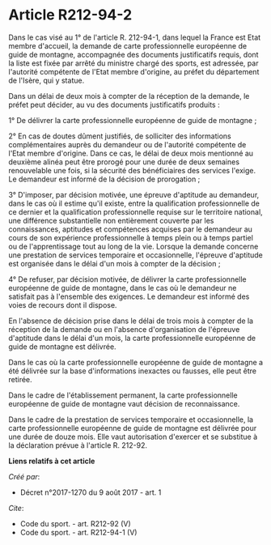 # Article R212-94-2

Dans le cas visé au 1° de l'article R. 212-94-1, dans lequel la France est Etat membre d'accueil, la demande de carte
professionnelle européenne de guide de montagne, accompagnée des documents justificatifs requis, dont la liste est fixée par
arrêté du ministre chargé des sports, est adressée, par l'autorité compétente de l'Etat membre d'origine, au préfet du
département de l'Isère, qui y statue. 

Dans un délai de deux mois à compter de la réception de la demande, le préfet peut décider, au vu des documents justificatifs
produits : 

1° De délivrer la carte professionnelle européenne de guide de montagne ; 

2° En cas de doutes dûment justifiés, de solliciter des informations complémentaires auprès du demandeur ou de l'autorité
compétente de l'Etat membre d'origine. Dans ce cas, le délai de deux mois mentionné au deuxième alinéa peut être prorogé pour
une durée de deux semaines renouvelable une fois, si la sécurité des bénéficiaires des services l'exige. Le demandeur est
informé de la décision de prorogation ; 

3° D'imposer, par décision motivée, une épreuve d'aptitude au demandeur, dans le cas où il estime qu'il existe, entre la
qualification professionnelle de ce dernier et la qualification professionnelle requise sur le territoire national, une
différence substantielle non entièrement couverte par les connaissances, aptitudes et compétences acquises par le demandeur
au cours de son expérience professionnelle à temps plein ou à temps partiel ou de l'apprentissage tout au long de la vie.
Lorsque la demande concerne une prestation de services temporaire et occasionnelle, l'épreuve d'aptitude est organisée dans
le délai d'un mois à compter de la décision ; 

4° De refuser, par décision motivée, de délivrer la carte professionnelle européenne de guide de montagne, dans le cas où le
demandeur ne satisfait pas à l'ensemble des exigences. Le demandeur est informé des voies de recours dont il dispose. 

En l'absence de décision prise dans le délai de trois mois à compter de la réception de la demande ou en l'absence
d'organisation de l'épreuve d'aptitude dans le délai d'un mois, la carte professionnelle européenne de guide de montagne est
délivrée. 

Dans le cas où la carte professionnelle européenne de guide de montagne a été délivrée sur la base d'informations inexactes
ou fausses, elle peut être retirée. 

Dans le cadre de l'établissement permanent, la carte professionnelle européenne de guide de montagne vaut décision de
reconnaissance. 

Dans le cadre de la prestation de services temporaire et occasionnelle, la carte professionnelle européenne de guide de
montagne est délivrée pour une durée de douze mois. Elle vaut autorisation d'exercer et se substitue à la déclaration prévue
à l'article R. 212-92.

**Liens relatifs à cet article**

_Créé par_:

  - Décret n°2017-1270 du 9 août 2017 - art. 1

_Cite_:

  - Code du sport. - art. R212-92 (V)
  - Code du sport. - art. R212-94-1 (V)
